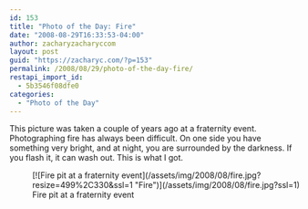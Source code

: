 ```yaml
---
id: 153
title: "Photo of the Day: Fire"
date: "2008-08-29T16:33:53-04:00"
author: zacharyzacharyccom
layout: post
guid: "https://zacharyc.com/?p=153"
permalink: /2008/08/29/photo-of-the-day-fire/
restapi_import_id:
  - 5b3546f08dfe0
categories:
  - "Photo of the Day"
---
```


This picture was taken a couple of years ago at a fraternity event. Photographing fire has always been difficult. On one side you have something very bright, and at night, you are surrounded by the darkness. If you flash it, it can wash out. This is what I got.

<figure aria-describedby="caption-attachment-154" class="wp-caption aligncenter" id="attachment_154" style="width: 499px">[![Fire pit at a fraternity event](/assets/img/2008/08/fire.jpg?resize=499%2C330&ssl=1 "Fire")](/assets/img/2008/08/fire.jpg?ssl=1)<figcaption class="wp-caption-text" id="caption-attachment-154">Fire pit at a fraternity event</figcaption></figure>
